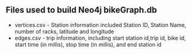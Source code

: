 ## Files used to build Neo4j bikeGraph.db

* vertices.csv - Station information included Station ID, Station Name, number of racks, latitude and longitude
* edges.csv - trip information, including start station id,trip id, bike id, start time (in millis), stop time (in millis), and end station id

